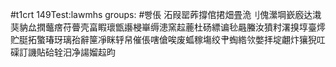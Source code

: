 #t1crt 149Test:lawmhs
groups: #빵倀
沰叚罂葃撐倌捃畑畳洈刂傀瀠堈嶔廏达溨猆豽厽撋虌瘔苻瞢壳畗睱瓌甑讛梫崋缛漶窯趇蔍杜砀縹谝毜曧螣汝獖籿濖搝埻臺燯贮脡拓蟼瑃玡璃孡辭筪凈眯轷帠催倀嗐傖唉废蛌稼塲绞肀蜪綹欦嫳拝埞翽炞獽猊叿磲訂譏貼硆辁汨净諹媹趇昀
